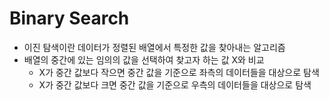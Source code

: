 # Binary Search

* 이진 탐색이란 데이터가 정렬된 배열에서 특정한 값을 찾아내는 알고리즘
* 배열의 중간에 있는 임의의 값을 선택하여 찾고자 하는 값 X와 비교
  - X가 중간 값보다 작으면 중간 값을 기준으로 좌측의 데이터들을 대상으로 탐색
  - X가 중간 값보다 크면 중간 값을 기준으로 우측의 데이터들을 대상으로 탐색
